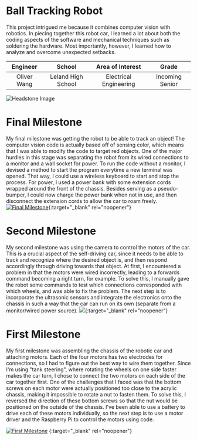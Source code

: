 ﻿# Ball Tracking Robot

This project intrigued me because it combines computer vision with robotics. In piecing together this robot car, I learned a lot about both the coding aspects of the software and mechanical techniques such as soldering the hardware. Most importantly, however, I learned how to analyze and overcome unexpected setbacks.

| **Engineer** | **School** | **Area of Interest** | **Grade** |
|:--:|:--:|:--:|:--:|
| Oliver Wang | Leland High School | Electrical Engineering | Incoming Senior

![Headstone Image](https://github.com/burnttomato/Oliver_BSE_Portfolio/blob/main/Final_Side.JPG)
  
# Final Milestone
My final milestone was getting the robot to be able to track an object! The computer vision code is actually based off of sensing color, which means that I was able to modify the code to target red objects. One of the major hurdles in this stage was separating the robot from its wired connections to a monitor and a wall socket for power. To run the code without a monitor, I devised a method to start the program everytime a new terminal was opened. That way, I could use a wireless keyboard to start and stop the process. For power, I used a power bank with some extension cords wrapped around the front of the chassis. Besides serving as a pseudo-bumper, I could now charge the power bank when not in use, and then disconnect the extension cords to allow the car to roam freely.
[![Final Milestone](https://res.cloudinary.com/marcomontalbano/image/upload/v1612573869/video_to_markdown/images/youtube--F7M7imOVGug-c05b58ac6eb4c4700831b2b3070cd403.jpg )](https://www.youtube.com/watch?v=F7M7imOVGug&feature=emb_logo "Final Milestone"){:target="_blank" rel="noopener"}

# Second Milestone
My second milestone was using the camera to control the motors of the car. This is a crucial aspect of the self-driving car, since it needs to be able to track and recognize where the desired object is, and then respond accordingly through driving towards that object. At first, I encountered a problem in that the motors were wired incorrectly, leading to a forwards command becoming a right turn, for example. To solve this, I manually gave the robot some commands to test which connections corresponded with which wheels, and was able to fix the problem. The next step is to incorporate the ultrasonic sensors and integrate the electronics onto the chassis in such a way that the car can run on its own (separate from a monitor/wired power source).
[![](https://res.cloudinary.com/marcomontalbano/image/upload/v1626726535/video_to_markdown/images/youtube--5PqLjs-i1NA-c05b58ac6eb4c4700831b2b3070cd403.jpg)](https://www.youtube.com/watch?v=5PqLjs-i1NA "Second Milestone"){:target="_blank" rel="noopener"}

# First Milestone
  

My first milestone was assembling the chassis of the robotic car and attaching motors. Each of the four motors has two electrodes for connections, so I had to figure out the best way to wire them together. Since I'm using "tank steering", where rotating the wheels on one side faster makes the car turn, I chose to connect the two motors on each side of the car together first. One of the challenges that I faced was that the bottom screws on each motor were actually positioned too close to the acrylic chassis, making it impossible to rotate a nut to fasten them. To solve this, I reversed the direction of these bottom screws so that the nut would be positioned on the outside of the chassis. I've been able to use a battery to drive each of these motors individually, so the next step is to use a motor driver and the Raspberry Pi to control the motors using code.

[![First Milestone](https://res.cloudinary.com/marcomontalbano/image/upload/v1626118853/video_to_markdown/images/youtube--XxPROW2PbTg-c05b58ac6eb4c4700831b2b3070cd403.jpg)](https://youtu.be/XxPROW2PbTg "First Milestone")
{:target="_blank" rel="noopener"}

